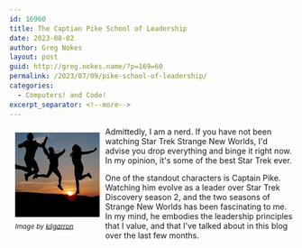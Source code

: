 ```yaml
---
id: 16960
title: The Captian Pike School of Leadership
date: 2023-08-02
author: Greg Nokes
layout: post
guid: http://greg.nokes.name/?p=169=60
permalink: /2023/07/09/pike-school-of-leadership/
categories:
  - Computers! and Code!
excerpt_separator: <!--more-->
---
```


<div style="float: left; padding: 10px 10px 10px 10px;"><img src="/binaries/2023/07/joy.jpg" width="150" alt=" Balanced Rocks"><br />
<sub><i>Image by <a href="https://www.flickr.com/photos/kilgarron/N">kilgarron</a></i></sub></div>

Admittedly, I am a nerd. If you have not been watching Star Trek Strange New Worlds, I'd advise you drop everything and binge it right now. In my opinion, it's some of the best Star Trek ever.

One of the standout characters is Captain Pike. Watching him evolve as a leader over Star Trek Discovery season 2, and the two seasons of Strange New Worlds has been fascinating to me. In my mind, he embodies the leadership principles that I value, and that I've talked about in this blog over the last few months.

<!--more-->
